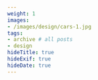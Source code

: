 ```yaml
---
weight: 1
images:
- /images/design/cars-1.jpg
tags:
- archive # all posts
- design
hideTitle: true
hideExif: true
hideDate: true
---
```

